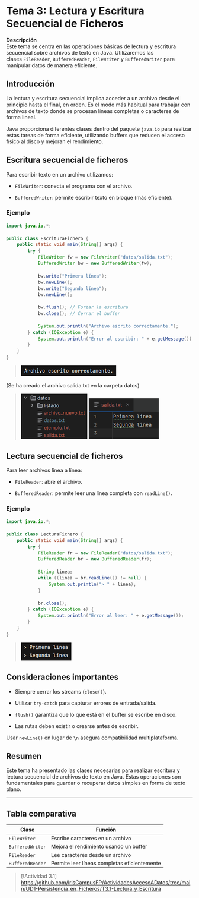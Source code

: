 # Tema 3: Lectura y Escritura Secuencial de Ficheros

**Descripción**  
Este tema se centra en las operaciones básicas de lectura y escritura secuencial sobre archivos de texto en Java. Utilizaremos las clases `FileReader`, `BufferedReader`, `FileWriter` y `BufferedWriter` para manipular datos de manera eficiente.

## Introducción

La lectura y escritura secuencial implica acceder a un archivo desde el principio hasta el final, en orden. Es el modo más habitual para trabajar con archivos de texto donde se procesan líneas completas o caracteres de forma lineal.

Java proporciona diferentes clases dentro del paquete `java.io` para realizar estas tareas de forma eficiente, utilizando buffers que reducen el acceso físico al disco y mejoran el rendimiento.

## Escritura secuencial de ficheros

Para escribir texto en un archivo utilizamos:

- `FileWriter`: conecta el programa con el archivo.
    
- `BufferedWriter`: permite escribir texto en bloque (más eficiente).

### Ejemplo

```java
import java.io.*;

public class EscrituraFichero {
    public static void main(String[] args) {
        try {
            FileWriter fw = new FileWriter("datos/salida.txt");
            BufferedWriter bw = new BufferedWriter(fw);

            bw.write("Primera línea");
            bw.newLine();
            bw.write("Segunda línea");
            bw.newLine();

            bw.flush(); // Forzar la escritura
            bw.close(); // Cerrar el buffer

            System.out.println("Archivo escrito correctamente.");
        } catch (IOException e) {
            System.out.println("Error al escribir: " + e.getMessage());
        }
    }
}
```

> ![](img/ejecucion_EscrituraFichero.png)

(Se ha creado el archivo salida.txt en la carpeta datos)

> ![](img/ejecucion2_EscrituraFichero.png)         ![](img/ejecucion3_EscrituraFichero.png)

## Lectura secuencial de ficheros

Para leer archivos línea a línea:

- `FileReader`: abre el archivo.
    
- `BufferedReader`: permite leer una línea completa con `readLine()`.

### Ejemplo

```java
import java.io.*;

public class LecturaFichero {
    public static void main(String[] args) {
        try {
            FileReader fr = new FileReader("datos/salida.txt");
            BufferedReader br = new BufferedReader(fr);

            String linea;
            while ((linea = br.readLine()) != null) {
                System.out.println("> " + linea);
            }

            br.close();
        } catch (IOException e) {
            System.out.println("Error al leer: " + e.getMessage());
        }
    }
}
```

> ![](img/ejecucion_LecturaFichero.png)

## Consideraciones importantes

- Siempre cerrar los streams (`close()`).
    
- Utilizar `try-catch` para capturar errores de entrada/salida.
    
- `flush()` garantiza que lo que está en el buffer se escribe en disco.
    
- Las rutas deben existir o crearse antes de escribir.

Usar `newLine()` en lugar de `\n` asegura compatibilidad multiplataforma.

## Resumen

Este tema ha presentado las clases necesarias para realizar escritura y lectura secuencial de archivos de texto en Java. Estas operaciones son fundamentales para guardar o recuperar datos simples en forma de texto plano.

---
## Tabla comparativa

|Clase|Función|
|---|---|
|`FileWriter`|Escribe caracteres en un archivo|
|`BufferedWriter`|Mejora el rendimiento usando un buffer|
|`FileReader`|Lee caracteres desde un archivo|
|`BufferedReader`|Permite leer líneas completas eficientemente|

> [!Actividad 3.1]
> https://github.com/IrisCampusFP/ActividadesAccesoADatos/tree/main/UD1-Persistencia_en_Ficheros/T3.1-Lectura_y_Escritura